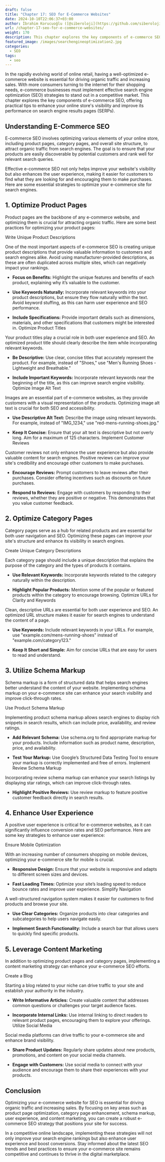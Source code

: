 ```yaml
---
draft: false
title: "Chapter 17: SEO for E-Commerce Websites"
date: 2024-10-10T22:06:37+03:00
author: İbrahim Korucuoğlu ([@siberoloji](https://github.com/siberoloji))
url: /chapter-17-seo-for-e-commerce-websites/
weight: 170
description: This chapter explores the key components of e-commerce SEO, offering practical tips to enhance your online store's visibility and improve its performance on search engine results pages (SERPs).
featured_image: /images/searchengineoptimization2.jpg
categories:
  - SEO
tags:
  - seo
---
```

In the rapidly evolving world of online retail, having a well-optimized e-commerce website is essential for driving organic traffic and increasing sales. With more consumers turning to the internet for their shopping needs, e-commerce businesses must implement effective search engine optimization (SEO) strategies to stand out in a competitive market. This chapter explores the key components of e-commerce SEO, offering practical tips to enhance your online store's visibility and improve its performance on search engine results pages (SERPs).

## Understanding E-Commerce SEO

E-commerce SEO involves optimizing various elements of your online store, including product pages, category pages, and overall site structure, to attract organic traffic from search engines. The goal is to ensure that your products are easily discoverable by potential customers and rank well for relevant search queries.

Effective e-commerce SEO not only helps improve your website's visibility but also enhances the user experience, making it easier for customers to find what they are looking for and encouraging them to make purchases. Here are some essential strategies to optimize your e-commerce site for search engines.

## 1. Optimize Product Pages

Product pages are the backbone of any e-commerce website, and optimizing them is crucial for attracting organic traffic. Here are some best practices for optimizing your product pages:

Write Unique Product Descriptions

One of the most important aspects of e-commerce SEO is creating unique product descriptions that provide valuable information to customers and search engines alike. Avoid using manufacturer-provided descriptions, as these are often duplicated across multiple sites, which can negatively impact your rankings.
* **Focus on Benefits:** Highlight the unique features and benefits of each product, explaining why it’s valuable to the customer.

* **Use Keywords Naturally:** Incorporate relevant keywords into your product descriptions, but ensure they flow naturally within the text. Avoid keyword stuffing, as this can harm user experience and SEO performance.

* **Include Specifications:** Provide important details such as dimensions, materials, and other specifications that customers might be interested in.
Optimize Product Titles

Your product titles play a crucial role in both user experience and SEO. An optimized product title should clearly describe the item while incorporating relevant keywords.
* **Be Descriptive:** Use clear, concise titles that accurately represent the product. For example, instead of "Shoes," use "Men's Running Shoes - Lightweight and Breathable."

* **Include Important Keywords:** Incorporate relevant keywords near the beginning of the title, as this can improve search engine visibility.
Optimize Image Alt Text

Images are an essential part of e-commerce websites, as they provide customers with a visual representation of the products. Optimizing image alt text is crucial for both SEO and accessibility.
* **Use Descriptive Alt Text:** Describe the image using relevant keywords. For example, instead of "IMG_1234," use "red-mens-running-shoes.jpg."

* **Keep It Concise:** Ensure that your alt text is descriptive but not overly long. Aim for a maximum of 125 characters.
Implement Customer Reviews

Customer reviews not only enhance the user experience but also provide valuable content for search engines. Positive reviews can improve your site's credibility and encourage other customers to make purchases.
* **Encourage Reviews:** Prompt customers to leave reviews after their purchases. Consider offering incentives such as discounts on future purchases.

* **Respond to Reviews:** Engage with customers by responding to their reviews, whether they are positive or negative. This demonstrates that you value customer feedback.
## 2. Optimize Category Pages

Category pages serve as a hub for related products and are essential for both user navigation and SEO. Optimizing these pages can improve your site's structure and enhance its visibility in search engines.

Create Unique Category Descriptions

Each category page should include a unique description that explains the purpose of the category and the types of products it contains.
* **Use Relevant Keywords:** Incorporate keywords related to the category naturally within the description.

* **Highlight Popular Products:** Mention some of the popular or featured products within the category to encourage browsing.
Optimize URLs for Clarity and Keywords

Clean, descriptive URLs are essential for both user experience and SEO. An optimized URL structure makes it easier for search engines to understand the content of a page.
* **Use Keywords:** Include relevant keywords in your URLs. For example, use "example.com/mens-running-shoes" instead of "example.com/category123."

* **Keep It Short and Simple:** Aim for concise URLs that are easy for users to read and understand.
## 3. Utilize Schema Markup

Schema markup is a form of structured data that helps search engines better understand the content of your website. Implementing schema markup on your e-commerce site can enhance your search visibility and improve click-through rates.

Use Product Schema Markup

Implementing product schema markup allows search engines to display rich snippets in search results, which can include price, availability, and review ratings.
* **Add Relevant Schema:** Use schema.org to find appropriate markup for your products. Include information such as product name, description, price, and availability.

* **Test Your Markup:** Use Google’s Structured Data Testing Tool to ensure your markup is correctly implemented and free of errors.
Implement Review Schema Markup

Incorporating review schema markup can enhance your search listings by displaying star ratings, which can improve click-through rates.
* **Highlight Positive Reviews:** Use review markup to feature positive customer feedback directly in search results.
## 4. Enhance User Experience

A positive user experience is critical for e-commerce websites, as it can significantly influence conversion rates and SEO performance. Here are some key strategies to enhance user experience:

Ensure Mobile Optimization

With an increasing number of consumers shopping on mobile devices, optimizing your e-commerce site for mobile is crucial.
* **Responsive Design:** Ensure that your website is responsive and adapts to different screen sizes and devices.

* **Fast Loading Times:** Optimize your site’s loading speed to reduce bounce rates and improve user experience.
Simplify Navigation

A well-structured navigation system makes it easier for customers to find products and browse your site.
* **Use Clear Categories:** Organize products into clear categories and subcategories to help users navigate easily.

* **Implement Search Functionality:** Include a search bar that allows users to quickly find specific products.
## 5. Leverage Content Marketing

In addition to optimizing product pages and category pages, implementing a content marketing strategy can enhance your e-commerce SEO efforts.

Create a Blog

Starting a blog related to your niche can drive traffic to your site and establish your authority in the industry.
* **Write Informative Articles:** Create valuable content that addresses common questions or challenges your target audience faces.

* **Incorporate Internal Links:** Use internal linking to direct readers to relevant product pages, encouraging them to explore your offerings.
Utilize Social Media

Social media platforms can drive traffic to your e-commerce site and enhance brand visibility.
* **Share Product Updates:** Regularly share updates about new products, promotions, and content on your social media channels.

* **Engage with Customers:** Use social media to connect with your audience and encourage them to share their experiences with your products.
## Conclusion

Optimizing your e-commerce website for SEO is essential for driving organic traffic and increasing sales. By focusing on key areas such as product page optimization, category page enhancement, schema markup, user experience, and content marketing, you can create a robust e-commerce SEO strategy that positions your site for success.

In a competitive online landscape, implementing these strategies will not only improve your search engine rankings but also enhance user experience and boost conversions. Stay informed about the latest SEO trends and best practices to ensure your e-commerce site remains competitive and continues to thrive in the digital marketplace.
